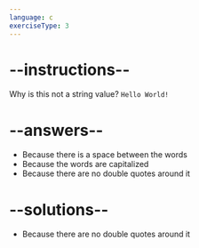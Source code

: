 ```yaml
---
language: c
exerciseType: 3
---
```


# --instructions--

Why is this not a string value? `Hello World!`

# --answers--

- Because there is a space between the words
- Because the words are capitalized
- Because there are no double quotes around it

# --solutions--

- Because there are no double quotes around it
